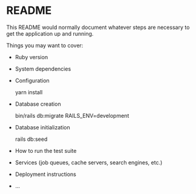 # README

This README would normally document whatever steps are necessary to get the
application up and running.

Things you may want to cover:

* Ruby version

* System dependencies

* Configuration

  yarn install


* Database creation
  
  bin/rails db:migrate RAILS_ENV=development


* Database initialization
  
  rails db:seed
  

* How to run the test suite

* Services (job queues, cache servers, search engines, etc.)

* Deployment instructions

* ...

